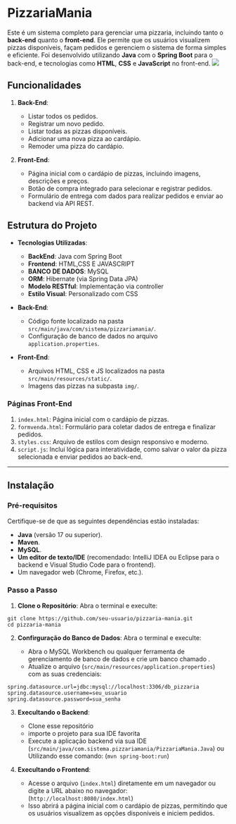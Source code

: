 # PizzariaMania

Este é um sistema completo para gerenciar uma pizzaria, incluindo tanto o **back-end** quanto o **front-end**. Ele permite que os usuários visualizem pizzas disponíveis, façam pedidos e gerenciem o sistema de forma simples e eficiente. Foi desenvolvido utilizando **Java** com o **Spring Boot** para o back-end, e tecnologias como **HTML**, **CSS** e **JavaScript** no front-end.
<img src="https://i.imgur.com/jvvyOON.png">
## Funcionalidades
1. **Back-End**:
   - Listar todos os pedidos.
   - Registrar um novo pedido.
   - Listar todas as pizzas disponíveis.
   - Adicionar uma nova pizza ao cardápio.
   - Remoder uma pizza do cardápio.

2. **Front-End**:
   - Página inicial com o cardápio de pizzas, incluindo imagens, descrições e preços.
   - Botão de compra integrado para selecionar e registrar pedidos.
   - Formulário de entrega com dados para realizar pedidos e enviar ao backend via API REST.

## Estrutura do Projeto
- **Tecnologias Utilizadas**:
  - **BackEnd**: Java com Spring Boot
  - **Frontend**: HTML,CSS E JAVASCRIPT
  - **BANCO DE DADOS**: MySQL
  - **ORM**: Hibernate (via Spring Data JPA)
  - **Modelo RESTful**: Implementação via controller
  - **Estilo Visual**: Personalizado com CSS
    
- **Back-End**:
  - Código fonte localizado na pasta `src/main/java/com/sistema/pizzariamania/`.
  - Configuração de banco de dados no arquivo `application.properties`.

- **Front-End**:
  - Arquivos HTML, CSS e JS localizados na pasta `src/main/resources/static/`.
  - Imagens das pizzas na subpasta `img/`.

### Páginas Front-End
1. `index.html`: Página inicial com o cardápio de pizzas.
2. `formvenda.html`: Formulário para coletar dados de entrega e finalizar pedidos.
3. `styles.css`: Arquivo de estilos com design responsivo e moderno.
4. `script.js`: Inclui lógica para interatividade, como salvar o valor da pizza selecionada e enviar pedidos ao back-end.

---

## Instalação

### Pré-requisitos
Certifique-se de que as seguintes dependências estão instaladas:
- **Java** (versão 17 ou superior).
- **Maven**.
- **MySQL**.
- **Um editor de texto/IDE** (recomendado: IntelliJ IDEA ou Eclipse para o backend e Visual Studio Code para o frontend).
- Um navegador web (Chrome, Firefox, etc.).

### Passo a Passo
1. **Clone o Repositório**: Abra o terminal e execulte:
```
git clone https://github.com/seu-usuario/pizzaria-mania.git
cd pizzaria-mania
```
2. **Confirguração do Banco de Dados**: Abra o terminal e execulte:
   
   - Abra o MySQL Workbench ou qualquer ferramenta de gerenciamento de banco de dados e crie um banco chamado .
   - Atualize o arquivo (``src/main/resources/application.properties``) com as suas credenciais:
```
spring.datasource.url=jdbc:mysql://localhost:3306/db_pizzaria
spring.datasource.username=seu_usuario
spring.datasource.password=sua_senha
```

3. **Execultando o Backend**:
   - Clone esse repositório
   - importe o projeto para sua IDE favorita
   - Execute a aplicação backend via sua IDE (``src/main/java/com.sistema.pizzariamania/PizzariaMania.Java``) ou Utilizando esse comando: (``mvn spring-boot:run``)

4. **Execultando o Frontend**:
   - Acesse o arquivo (``index.html``) diretamente em um navegador ou digite a URL abaixo no navegador: (``http://localhost:8080/index.html``)
   - Isso abrirá a página inicial com o cardápio de pizzas, permitindo que os usuários visualizem as opções disponíveis e iniciem pedidos.
